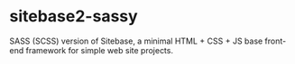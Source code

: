 # sitebase2-sassy
SASS (SCSS) version of Sitebase, a minimal HTML + CSS + JS base front-end framework for simple web site projects.
